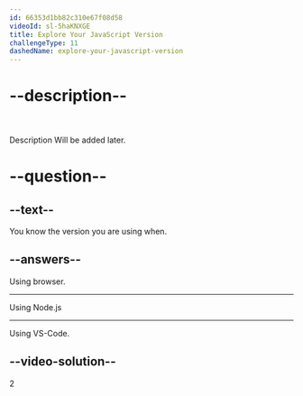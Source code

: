 ```yaml
---
id: 66353d1bb82c310e67f08d58
videoId: sl-5haKNXGE
title: Explore Your JavaScript Version
challengeType: 11
dashedName: explore-your-javascript-version
---
```


# --description--
<br>
<br>
Description Will be added later.

# --question--

## --text--

You know the version you are using when.

## --answers--

Using browser.

---

Using Node.js

---

Using VS-Code.

## --video-solution--

2
